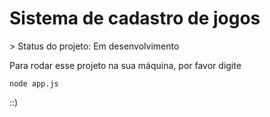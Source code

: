 <h1>Sistema de cadastro de jogos </h1>
> Status do projeto: Em desenvolvimento

Para rodar esse projeto na sua máquina, por favor digite

```
node app.js
```
::)